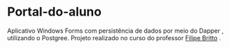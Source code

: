 # Portal-do-aluno
Aplicativo Windows Forms com persistência de dados por meio do Dapper , utilizando o Postgree. Projeto realizado no curso do professor [Filipe Britto](https://github.com/FilipeRibeiroDev)  .
